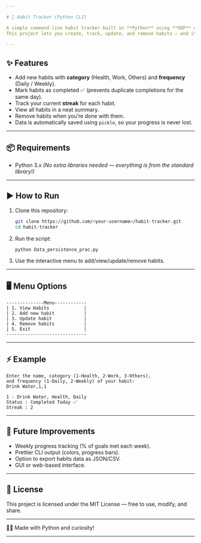 ```yaml
---

# 📝 Habit Tracker (Python CLI)

A simple command-line habit tracker built in **Python** using **OOP** concepts and **pickle** for data persistence.
This project lets you create, track, update, and remove habits — and it remembers your progress across sessions.

---
```


## ✨ Features

* Add new habits with **category** (Health, Work, Others) and **frequency** (Daily / Weekly).
* Mark habits as completed ✅ (prevents duplicate completions for the same day).
* Track your current **streak** for each habit.
* View all habits in a neat summary.
* Remove habits when you’re done with them.
* Data is automatically saved using `pickle`, so your progress is never lost.

---

## 📦 Requirements

* Python 3.x
  *(No extra libraries needed — everything is from the standard library!)*

---

## ▶️ How to Run

1. Clone this repository:

   ```bash
   git clone https://github.com/<your-username>/habit-tracker.git
   cd habit-tracker
   ```
2. Run the script:

   ```bash
   python Data_persistence_prac.py
   ```
3. Use the interactive menu to add/view/update/remove habits.

---

## 🖥️ Menu Options

```
--------------Menu------------
| 1. View Habits             |
| 2. Add new habit           |
| 3. Update habit            |
| 4. Remove habits           |
| 5. Exit                    |
------------------------------
```

---

## ⚡ Example

```
Enter the name, category (1-Health, 2-Work, 3-Others), 
and frequency (1-Daily, 2-Weekly) of your habit:
Drink Water,1,1

1 - Drink Water, Health, Daily
Status : Completed Today ✅
Streak : 2
```

---

## 🚀 Future Improvements

* Weekly progress tracking (% of goals met each week).
* Prettier CLI output (colors, progress bars).
* Option to export habits data as JSON/CSV.
* GUI or web-based interface.

---

## 📜 License

This project is licensed under the MIT License — free to use, modify, and share.

---

👨‍💻 Made with Python and curiosity!

---

